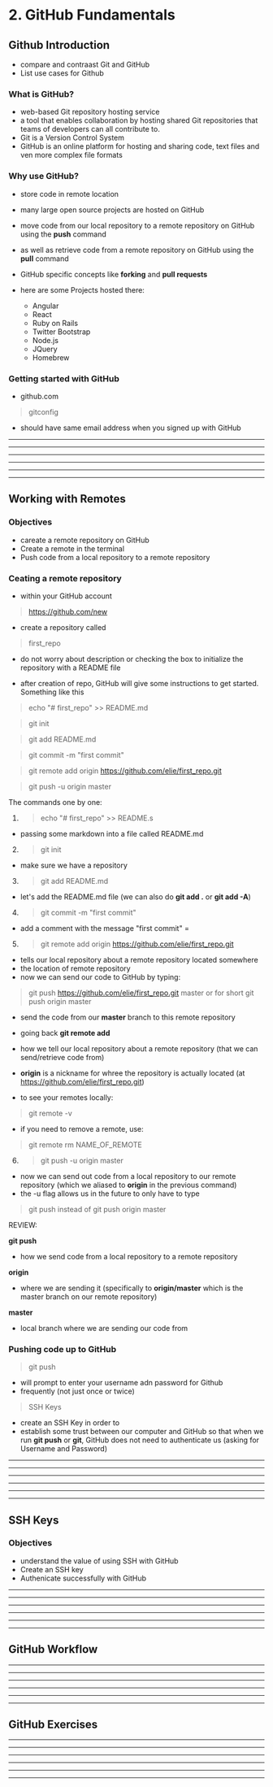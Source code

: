 # 2. GitHub Fundamentals

## Github Introduction
- compare and contraast Git and GitHub
- List use cases for Github

### What is GitHub?
- web-based Git repository hosting service
- a tool that enables collaboration by hosting shared Git repositories that teams of developers can all contribute to.
- Git is a Version Control System
- GitHub is an online platform for hosting and sharing code, text files and ven more complex file formats

### Why use GitHub?
- store code in remote location
- many large open source projects are hosted on GitHub
- move code from our local repository to a remote repository on GitHub using the **push** command
- as well as retrieve code from a remote repository on GitHub using the **pull** command
- GitHub specific concepts like **forking** and **pull requests**

- here are some Projects hosted there:

    - Angular
    - React 
    - Ruby on Rails
    - Twitter Bootstrap
    - Node.js
    - JQuery
    - Homebrew


### Getting started with GitHub
- github.com
> gitconfig
- should have same email address when you signed up with GitHub


---
---
---
---
---
---

## Working with Remotes

### Objectives
- careate a remote repository on GitHub
- Create a remote in the terminal
- Push code from a local repository to a remote repository



### Ceating a remote repository
- within your GitHub account
> https://github.com/new
- create a repository called 

> first_repo
- do not worry about description or checking the box to initialize the repository with a README file

- after creation of repo, GitHub will give some instructions to get started.  Something like this

> echo "# first_repo" >> README.md

> git init

> git add README.md

>git commit -m "first commit"

> git remote add origin https://github.com/elie/first_repo.git

> git push -u origin master


The commands one by one:

1. > echo "# first_repo" >> README.s
- passing some markdown into a file called README.md

2. > git init
- make sure we have a repository

3. > git add README.md
- let's add the README.md file (we can also do **git add .** or **git add -A**)

4. >git commit -m "first commit"
- add a comment with the message "first commit"
=
5. > git remote add origin https://github.com/elie/first_repo.git
- tells our local repository about a remote repository located somewhere
- the location of remote repository
- now we can send our code to GitHub by typing:
> git push https://github.com/elie/first_repo.git master
or for short
> git push origin master
- send the code from our **master** branch to this remote repository

- going back **git remote add**
- how we tell our local repository about a remote repository (that we can send/retrieve code from)
- **origin** is a nickname for whree the repository is actually located (at https://github.com/elie/first_repo.git)
- to see your remotes locally:
> git remote -v
- if you need to remove a remote, use:
> git remote rm NAME_OF_REMOTE


6. > git push -u origin master
- now we can send out code from a local repository to our remote repository (which we aliased to **origin** in the previous command)
- the -u flag allows us in the future to only have to type
> git push 
instead of 
> git push origin master

REVIEW:

**git push**
- how we send code from a local repository to a remote repository

**origin**
- where we are sending it (specifically to **origin/master** which is the master branch on our remote repository)

**master**
- local branch where we are sending our code from


### Pushing code up to GitHub
> git push 
- will prompt to enter your username adn password for Github
- frequently (not just once or twice)

> SSH Keys
- create an SSH Key in order to 
- establish some trust between our computer and GitHub so that when we run **git push** or **git**, GitHub does not need to authenticate us (asking for Username and Password)

---
---
---
---
---
---



## SSH Keys 
### Objectives
- understand the value of using SSH with GitHub
- Create an SSH key
- Authenicate successfully with GitHub

---
---
---
---
---
---





## GitHub Workflow



---
---
---
---
---
---





## GitHub Exercises




---
---
---
---
---
---




